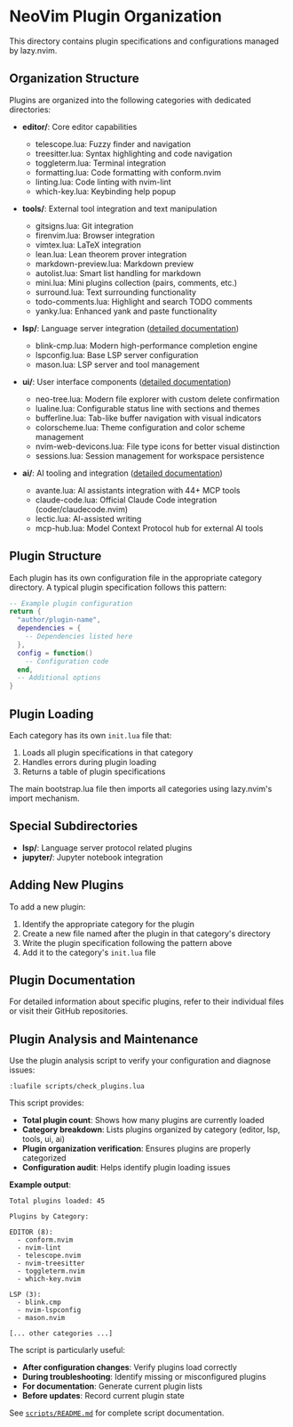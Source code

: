 # NeoVim Plugin Organization

This directory contains plugin specifications and configurations managed by lazy.nvim.

## Organization Structure

Plugins are organized into the following categories with dedicated directories:

- **editor/**: Core editor capabilities
  - telescope.lua: Fuzzy finder and navigation
  - treesitter.lua: Syntax highlighting and code navigation
  - toggleterm.lua: Terminal integration
  - formatting.lua: Code formatting with conform.nvim
  - linting.lua: Code linting with nvim-lint
  - which-key.lua: Keybinding help popup

- **tools/**: External tool integration and text manipulation
  - gitsigns.lua: Git integration
  - firenvim.lua: Browser integration
  - vimtex.lua: LaTeX integration
  - lean.lua: Lean theorem prover integration
  - markdown-preview.lua: Markdown preview
  - autolist.lua: Smart list handling for markdown
  - mini.lua: Mini plugins collection (pairs, comments, etc.)
  - surround.lua: Text surrounding functionality
  - todo-comments.lua: Highlight and search TODO comments
  - yanky.lua: Enhanced yank and paste functionality

- **lsp/**: Language server integration ([detailed documentation](lsp/README.md))
  - blink-cmp.lua: Modern high-performance completion engine
  - lspconfig.lua: Base LSP server configuration
  - mason.lua: LSP server and tool management

- **ui/**: User interface components ([detailed documentation](ui/README.md))
  - neo-tree.lua: Modern file explorer with custom delete confirmation
  - lualine.lua: Configurable status line with sections and themes
  - bufferline.lua: Tab-like buffer navigation with visual indicators
  - colorscheme.lua: Theme configuration and color scheme management
  - nvim-web-devicons.lua: File type icons for better visual distinction
  - sessions.lua: Session management for workspace persistence

- **ai/**: AI tooling and integration ([detailed documentation](ai/README.md))
  - avante.lua: AI assistants integration with 44+ MCP tools
  - claude-code.lua: Official Claude Code integration (coder/claudecode.nvim)
  - lectic.lua: AI-assisted writing
  - mcp-hub.lua: Model Context Protocol hub for external AI tools

## Plugin Structure

Each plugin has its own configuration file in the appropriate category directory. A typical plugin specification follows this pattern:

```lua
-- Example plugin configuration
return {
  "author/plugin-name",
  dependencies = {
    -- Dependencies listed here
  },
  config = function()
    -- Configuration code
  end,
  -- Additional options
}
```

## Plugin Loading

Each category has its own `init.lua` file that:

1. Loads all plugin specifications in that category
2. Handles errors during plugin loading
3. Returns a table of plugin specifications

The main bootstrap.lua file then imports all categories using lazy.nvim's import mechanism.

## Special Subdirectories

- **lsp/**: Language server protocol related plugins
- **jupyter/**: Jupyter notebook integration

## Adding New Plugins

To add a new plugin:

1. Identify the appropriate category for the plugin
2. Create a new file named after the plugin in that category's directory
3. Write the plugin specification following the pattern above
4. Add it to the category's `init.lua` file

## Plugin Documentation

For detailed information about specific plugins, refer to their individual files or visit their GitHub repositories.

## Plugin Analysis and Maintenance

Use the plugin analysis script to verify your configuration and diagnose issues:

```vim
:luafile scripts/check_plugins.lua
```

This script provides:
- **Total plugin count**: Shows how many plugins are currently loaded
- **Category breakdown**: Lists plugins organized by category (editor, lsp, tools, ui, ai)
- **Plugin organization verification**: Ensures plugins are properly categorized
- **Configuration audit**: Helps identify plugin loading issues

**Example output**:
```
Total plugins loaded: 45

Plugins by Category:

EDITOR (8):
  - conform.nvim
  - nvim-lint
  - telescope.nvim
  - nvim-treesitter
  - toggleterm.nvim
  - which-key.nvim

LSP (3):
  - blink.cmp
  - nvim-lspconfig
  - mason.nvim

[... other categories ...]
```

The script is particularly useful:
- **After configuration changes**: Verify plugins load correctly
- **During troubleshooting**: Identify missing or misconfigured plugins
- **For documentation**: Generate current plugin lists
- **Before updates**: Record current plugin state

See [`scripts/README.md`](../../../scripts/README.md) for complete script documentation.